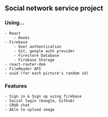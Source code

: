 ## Social network service project

### Using...
```
- React
    - Hooks
- Firebase
    - User authentication
    - Git, google auth provider
    - Firestore Database
    - Firebase Storage
- react-router-dom
- FileReader API
- uuid (for each picture's random id)
```

### Features
```
- Sign in & Sign up using firebase
- Social login (Google, Github)
- CRUD chat
- Able to upload image

```

